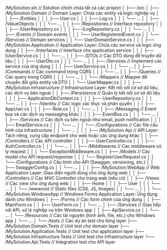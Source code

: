 /MySolution.sln                       // Solution chính chứa tất cả các project
│
├── /src
│   ├── /MySolution.Domain            // Domain Layer: Chứa các entity và logic nghiệp vụ
│   │   ├── /Entities
│   │   │   ├── User.cs
│   │   │   ├── Log.cs
│   │   │   └── ...
│   │   ├── /ValueObjects
│   │   │   └── ...
│   │   ├── /Repositories             // Interface repository
│   │   │   ├── IUserRepository.cs
│   │   │   ├── ILogRepository.cs
│   │   │   └── ...
│   │   ├── /Events                   // Domain events
│   │   │   └── UserRegisteredEvent.cs
│   │   └── /Services                 // Domain services
│   │       └── UserDomainService.cs
│   │
│   ├── /MySolution.Application       // Application Layer: Chứa các service và logic ứng dụng
│   │   ├── /Interfaces               // Interface cho application service
│   │   │   ├── IUserService.cs
│   │   │   └── ...
│   │   ├── /DTOs                     // Các DTO dùng để truyền dữ liệu
│   │   │   ├── UserDto.cs
│   │   │   └── ...
│   │   ├── /Services                 // Implement các service của ứng dụng
│   │   │   ├── UserService.cs
│   │   │   └── ...
│   │   ├── /Commands                 // Các command trong CQRS
│   │   │   └── ...
│   │   ├── /Queries                  // Các query trong CQRS
│   │   │   └── ...
│   │   └── /Mappers                  // Mapper để chuyển đổi giữa entity và DTO
│   │       └── UserMapper.cs
│   │
│   ├── /MySolution.Infrastructure    // Infrastructure Layer: Kết nối với cơ sở dữ liệu, các dịch vụ bên ngoài
│   │   ├── /Persistence              // Quản lý kết nối cơ sở dữ liệu
│   │   │   ├── ApplicationDbContext.cs
│   │   │   ├── UserRepository.cs
│   │   │   └── ...
│   │   ├── /Identity                 // Các logic xác thực và phân quyền
│   │   │   ├── AppUser.cs
│   │   │   ├── Role.cs
│   │   │   └── ...
│   │   ├── /Messaging                // Event bus và các dịch vụ messaging khác
│   │   │   ├── EventBus.cs
│   │   │   └── ...
│   │   ├── /Services                 // Các dịch vụ bên ngoài như email, push notification
│   │   │   ├── EmailService.cs
│   │   │   └── ...
│   │   └── /Configurations           // Các file cấu hình của infrastructure
│   │       └── ...
│   │
│   ├── /MySolution.Api               // API Layer: Tách riêng, cung cấp endpoint cho web hoặc các ứng dụng khác
│   │   ├── /Controllers              // Các API controller
│   │   │   ├── UserController.cs
│   │   │   ├── AuthController.cs
│   │   │   └── ...
│   │   ├── /Middlewares              // Các middleware xử lý request
│   │   │   └── ExceptionMiddleware.cs
│   │   ├── /Models                   // Các model cho API request/response
│   │   │   └── RegisterUserRequest.cs
│   │   └── /Configurations           // Cấu hình cho API (Swagger, versioning, etc.)
│   │       ├── SwaggerConfig.cs
│   │       └── ...
│   │
│   ├── /MySolution.WebApp            // Web Application Layer: Giao diện người dùng cho ứng dụng web
│   │   ├── /Controllers              // Các MVC Controller cho trang web (nếu có)
│   │   ├── /Views                    // Các view cho ứng dụng web
│   │   │   ├── Home
│   │   │   ├── User
│   │   │   └── ...
│   │   └── /wwwroot                  // Static files (CSS, JS, Images)
│   │       └── ...
│   │
│   └── /MySolution.WindowsApp        // Windows Forms Application Layer: Ứng dụng dành cho Windows
│       ├── /Forms                    // Các form chính của ứng dụng
│       │   ├── MainForm.cs
│       │   ├── UserForm.cs
│       │   └── ...
│       ├── /Services                 // Giao tiếp với API, xử lý nghiệp vụ trên Windows app
│       │   ├── ApiService.cs
│       │   └── ...
│       └── /Resources                // Các tài nguyên (hình ảnh, file, etc.) cho Windows app
│           └── ...
│
└── /tests                            // Các dự án test cho từng layer
    ├── /MySolution.Domain.Tests      // Unit test cho domain layer
    ├── /MySolution.Application.Tests // Unit test cho application layer
    ├── /MySolution.Infrastructure.Tests // Unit test cho infrastructure layer
    └── /MySolution.Api.Tests         // Integration test cho API layer
